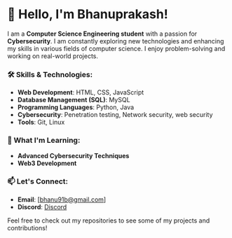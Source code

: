 # 👋 Hello, I'm Bhanuprakash!

I am a **Computer Science Engineering student** with a passion for **Cybersecurity**. I am constantly exploring new technologies and enhancing my skills in various fields of computer science. I enjoy problem-solving and working on real-world projects.

### 🛠 Skills & Technologies:
- **Web Development**: HTML, CSS, JavaScript
- **Database Management (SQL)**: MySQL
- **Programming Languages**: Python, Java
- **Cybersecurity**: Penetration testing, Network security, web security 
- **Tools**: Git, Linux

### 🌱 What I'm Learning:
- **Advanced Cybersecurity Techniques**
- **Web3 Development**

### 📫 Let's Connect:
- **Email**: [bhanu91b@gmail.com]
- **Discord**: [Discord](https://discord.gg/9rxF2tmz)

Feel free to check out my repositories to see some of my projects and contributions!
